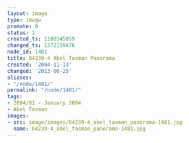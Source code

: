 ```yaml
---
layout: image
type: image
promote: 0
status: 1
created_ts: 1100345059
changed_ts: 1372159476
node_id: 1481
title: 04239-4 Abel Tasman Panorama
created: '2004-11-13'
changed: '2013-06-25'
aliases:
- "/node/1481/"
permalink: "/node/1481/"
tags:
- 2004/01 - January 2004
- Abel Tasman
images:
- src: image/images/04239-4_abel_tasman_panorama-1481.jpg
  name: 04239-4_abel_tasman_panorama-1481.jpg
---
```


